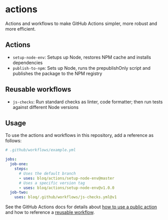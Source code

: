 # actions

Actions and workflows to make GitHub Actions simpler, more robust and more efficient.

## Actions

- `setup-node-env`: Setups up Node, restores NPM cache and installs dependencies
- `publish-to-npm`: Sets up Node, runs the prepublishOnly script and publishes the package to the NPM registry

## Reusable workflows

- `js-checks`: Run standard checks as linter, code formatter; then run tests against different Node versions

## Usage

To use the actions and workflows in this repository, add a reference as follows:

```yml
# .github/workflows/example.yml

jobs:
  job-one:
    steps:
      # Uses the default branch
      - uses: bloq/actions/setup-node-env@master
      # Uses a specific version tag
      - uses: bloq/actions/setup-node-env@v1.0.0
  job-two:
    uses: bloq/.github/workflows/js-checks.yml@v1
```

See the GitHub Actions docs for details about [how to use a public action](https://docs.github.com/en/actions/writing-workflows/workflow-syntax-for-github-actions#example-using-a-public-action) and how to reference a [reusable workflow](https://docs.github.com/en/actions/writing-workflows/workflow-syntax-for-github-actions#jobsjob_iduses).
